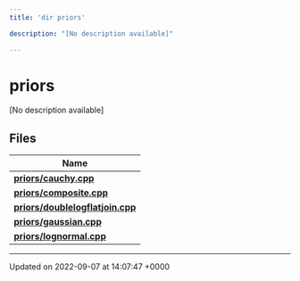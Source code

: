 ```yaml
---
title: 'dir priors'

description: "[No description available]"

---
```


# priors

[No description available]

## Files

| Name           |
| -------------- |
| **[priors/cauchy.cpp](/documentation/code/files/cauchy_8cpp/#file-cauchycpp)**  |
| **[priors/composite.cpp](/documentation/code/files/composite_8cpp/#file-compositecpp)**  |
| **[priors/doublelogflatjoin.cpp](/documentation/code/files/doublelogflatjoin_8cpp/#file-doublelogflatjoincpp)**  |
| **[priors/gaussian.cpp](/documentation/code/files/gaussian_8cpp/#file-gaussiancpp)**  |
| **[priors/lognormal.cpp](/documentation/code/files/lognormal_8cpp/#file-lognormalcpp)**  |






-------------------------------

Updated on 2022-09-07 at 14:07:47 +0000
